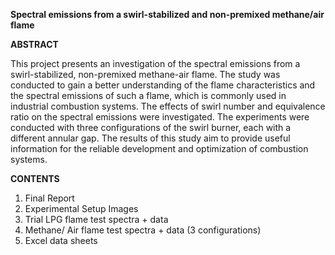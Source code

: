 ****Spectral emissions from a swirl-stabilized and non-premixed methane/air flame****

**ABSTRACT**

This project presents an investigation of the spectral emissions from a swirl-stabilized, non-premixed methane-air flame. The study was conducted to gain a better understanding
of the flame characteristics and the spectral emissions of such a flame, which is commonly used in industrial combustion systems. The effects of swirl number and equivalence ratio
on the spectral emissions were investigated. The experiments were conducted with three configurations of the swirl burner, each with a different annular gap. The results of this
study aim to provide useful information for the reliable development and optimization of combustion systems.

**CONTENTS**
1. Final Report
2. Experimental Setup Images
3. Trial LPG flame test spectra + data
4. Methane/ Air flame test spectra + data (3 configurations)
5. Excel data sheets

